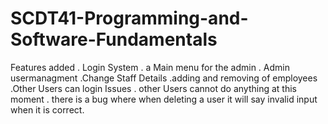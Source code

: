 # SCDT41-Programming-and-Software-Fundamentals
Features added
  . Login System
  . a Main menu for the admin
  . Admin usermanagment
      .Change Staff Details
      .adding and removing of employees
  .Other Users can login
Issues
  . other Users cannot do anything at this moment
  . there is a bug where when deleting a user it will say invalid input when it is correct.
  
